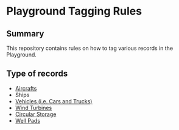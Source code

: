 # Playground Tagging Rules

## Summary

This repository contains rules on how to tag various records in the Playground.

## Type of records

- [Aircrafts](aircrafts.md)
- Ships
- [Vehicles (i.e. Cars and Trucks)](vehicles.md)
- [Wind Turbines](wind_turbines.md)
- [Circular Storage](circular_storage.md)
- [Well Pads](well_pads.md)
